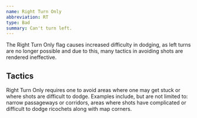 ```yaml
---
name: Right Turn Only
abbreviation: RT
type: Bad
summary: Can't turn left.
---
```


The Right Turn Only flag causes increased difficulty in dodging, as left turns are no longer possible and due to this, many tactics in avoiding shots are rendered ineffective.

## Tactics

Right Turn Only requires one to avoid areas where one may get stuck or where shots are difficult to dodge. Examples include, but are not limited to: narrow passageways or corridors, areas where shots have complicated or difficult to dodge ricochets along with map corners.